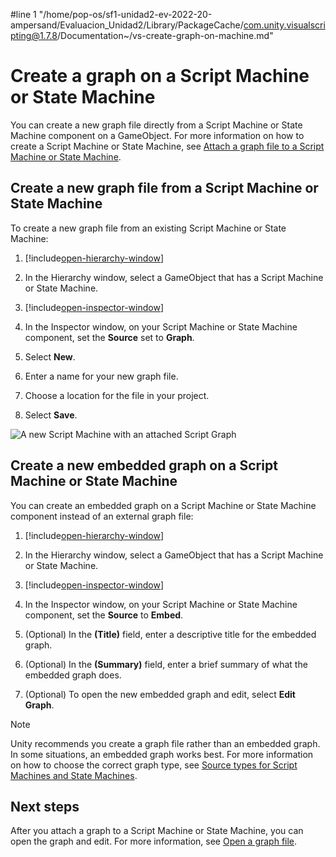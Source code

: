#line 1 "/home/pop-os/sf1-unidad2-ev-2022-20-ampersand/Evaluacion_Unidad2/Library/PackageCache/com.unity.visualscripting@1.7.8/Documentation~/vs-create-graph-on-machine.md"
# Create a graph on a Script Machine or State Machine
    
You can create a new graph file directly from a Script Machine or State Machine component on a GameObject. For more information on how to create a Script Machine or State Machine, see [Attach a graph file to a Script Machine or State Machine](vs-attach-graph-machine.md). 

## Create a new graph file from a Script Machine or State Machine

To create a new graph file from an existing Script Machine or State Machine: 

1. [!include[open-hierarchy-window](./snippets/vs-open-hierarchy-window.md)]

1. In the Hierarchy window, select a GameObject that has a Script Machine or State Machine. 

2. [!include[open-inspector-window](./snippets/vs-open-inspector-window.md)] 

3. In the Inspector window, on your Script Machine or State Machine component, set the **Source** set to **Graph**. 

1. Select **New**.

4. Enter a name for your new graph file.

5. Choose a location for the file in your project. 

1. Select **Save**.

![A new Script Machine with an attached Script Graph](images\vs-script-machine.png)

## Create a new embedded graph on a Script Machine or State Machine 

You can create an embedded graph on a Script Machine or State Machine component instead of  an external graph file: 

1. [!include[open-hierarchy-window](./snippets/vs-open-hierarchy-window.md)]

1. In the Hierarchy window, select a GameObject that has a Script Machine or State Machine. 

2. [!include[open-inspector-window](./snippets/vs-open-inspector-window.md)] 

3. In the Inspector window, on your Script Machine or State Machine component, set the **Source** to **Embed**. 

4. (Optional) In the **(Title)** field, enter a descriptive title for the embedded graph. 

5. (Optional) In the **(Summary)** field, enter a brief summary of what the embedded graph does. 

6. (Optional) To open the new embedded graph and edit, select **Edit Graph**. 

> [!NOTE]
> Unity recommends you create a graph file rather than an embedded graph. In some situations, an embedded graph works best. For more information on how to choose the correct graph type, see [Source types for Script Machines and State Machines](vs-graph-machine-types.md#source-types). 

## Next steps 

After you attach a graph to a Script Machine or State Machine, you can open the graph and edit. For more information, see [Open a graph file](vs-open-graph-edit.md).
